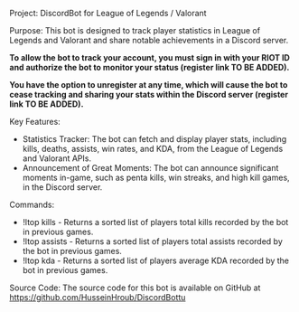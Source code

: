 Project: DiscordBot for League of Legends / Valorant

Purpose: This bot is designed to track player statistics in League of Legends and Valorant and share notable achievements in a Discord server.

<span><b>To allow the bot to track your account, you must sign in with your RIOT ID and authorize the bot to monitor your status (register link TO BE ADDED).</b></span><br>

<span><b>You have the option to unregister at any time, which will cause the bot to cease tracking and sharing your stats within the Discord server (register link TO BE ADDED).</b></span><br>

Key Features:
- Statistics Tracker: The bot can fetch and display player stats, including kills, deaths, assists, win rates, and KDA, from the League of Legends and Valorant APIs.<br>
- Announcement of Great Moments: The bot can announce significant moments in-game, such as penta kills, win streaks, and high kill games, in the Discord server.<br>

Commands:

- !ltop kills - Returns a sorted list of players total kills recorded by the bot in previous games.<br>
- !ltop assists - Returns a sorted list of players total assists recorded by the bot in previous games.<br>
- !ltop kda - Returns a sorted list of players average KDA recorded by the bot in previous games.<br>

Source Code: The source code for this bot is available on GitHub at <a href="https://github.com/HusseinHroub/DiscordBottu">https://github.com/HusseinHroub/DiscordBottu</a>
